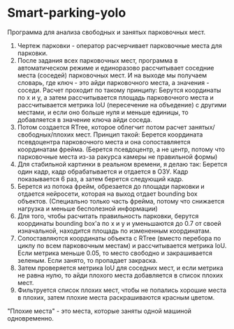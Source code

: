 # Smart-parking-yolo
Программа для анализа свободных и занятых парковочных мест. 
1. Чертеж парковки - оператор расчерчивает парковочные места для парковки. 
2. После задания всех парковочных мест, программа в автоматическом режиме и единоразово рассчитывает соседние места (соседей) парковочных мест. И на выходе мы получаем словарь, где ключ - это айди парковочного места, а значения - соседи. Расчет проходит по такому принципу: 
Берутся координаты по x и y, а затем рассчитывается площадь парковочного места и рассчитывается метрика IoU (пересечение на объедение) с другими местами, и если оно больше нуля и меньше единицы, то добавляется в значение ключа айди соседа.
3. Потом создается RTree, которое облегчит потом расчет занятых/свободных/плохих мест. Принцип такой:
Берется координата псевдоцентра парковочного места и она сопоставляется координатам фрейма.
(Берется псевдоцентр, а не центр, потому что парковочные места из-за ракурса камеры не правильной формы)
4. Для стабильной картинки в реальном времени, я делаю так: Берется один кадр, кадр обрабатывается и отдается в ОЗУ. Кадр показывается 6 раз, а затем берется следующий кадр.
5. Берется из потока фрейм, обрезается до площади парковки и отдается нейросети, которая на выход отдает bounding box объектов. 
(Специально только часть фрейма, потому что снижается нагрузка и меньше бесполезной информации)
6. Для того, чтобы расчитать правильность парковки, берутся координаты bounding box'a по x и y и уменьшаются до 0.7 от своей изначальной, находится площадь по измененным координатам.
7. Сопоставляются координаты объекта с RTree (вместо перебора по циклу по всем парковочным местам) и рассчитывается метрика IoU. 
Если метрика меньше 0.05, то место свободно и закрашивается зеленым. Если занято, то пропадает закраска.
8. Затем проверяется метрика IoU для соседних мест, и если метрика не равна нулю, то айди плохого места добавляется  в список плохих мест.
9. Фильтруется список плохих мест, чтобы не попались хорошие места в плохих, затем плохие места раскрашиваются красным цветом.

"Плохие места" - это места, которые заняты одной машиной одновременно.
